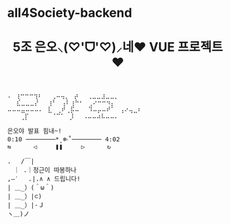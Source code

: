 # all4Society-backend
<div align="center">
<h1>5조 은오⸜(♡'ᗜ'♡)⸝네♥ VUE 프로젝트♥</div>
<br>
<pre>
.⠀⢰⠒⠒⠒⢲⠆⠀⠀⢀⠤⢤⡀⠀⡴⠀⠀⢀⣀⣀⣰⣀⣀⡀⠀⠀⠀⠀⠀
⠀⠀⣎⣀⣀⣀⡜⠀⠀⢰⠃⠀⢠⠇⢰⠓⠂⠀⢀⠔⠒⠒⠲⡄⠀⠀⠀⠀⠀⠀
⠤⠤⠤⣤⠤⠤⠤⠄⠀⣇⠀⢀⠞⢀⡯⠤⠀⠀⠹⠤⡤⠤⠞⠁⠀⢠⠔⢤⣀⠆
 ⠀⠀⢀⡏⠀⠀⠀⠀⠀⠈⠉⠁⠀⡸⠀⠀⠠⠤⠤⠴⠧⠤⠤⠄⠀⠀⠀⠀⠀
</pre>
<pre>
은오야 발표 힘내~!
0:10 ────────*̥❄︎‧˚──────── 4:02
⇆      ◁     ❚❚     ▷      ↻
</pre>
<pre>
.　 /￣|
　｜ .｜정근이 따봉하나
,―′　 .|.∧ ∧ 드립니다!
| ＿_）(＾ω＾)
| ＿_）|⊂)
| ＿_）|-Ｊ
ヽ＿)ノ
</pre>
